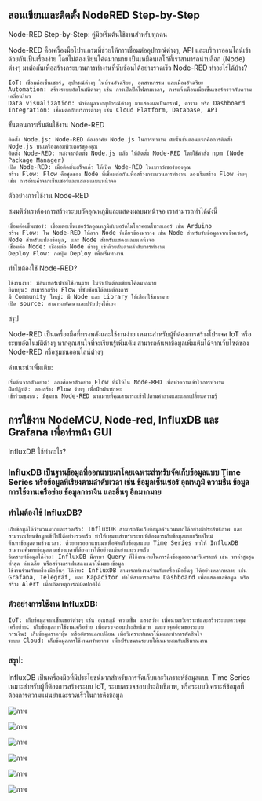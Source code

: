 ## สอนเขียนและติดตั้ง NodeRED Step-by-Step

Node-RED Step-by-Step: คู่มือเริ่มต้นใช้งานสำหรับทุกคน

Node-RED คือเครื่องมือโปรแกรมที่ช่วยให้การเชื่อมต่ออุปกรณ์ต่างๆ, API และบริการออนไลน์เข้าด้วยกันเป็นเรื่องง่าย โดยไม่ต้องเขียนโค้ดมากมาย เป็นเหมือนเลโก้ที่เราสามารถนำบล็อก (Node) ต่างๆ มาต่อกันเพื่อสร้างกระบวนการทำงานที่ซับซ้อนได้อย่างรวดเร็ว
Node-RED ทำอะไรได้บ้าง?

    IoT: เชื่อมต่อเซ็นเซอร์, อุปกรณ์ต่างๆ ในบ้านอัจฉริยะ, อุตสาหกรรม และเมืองอัจฉริยะ
    Automation: สร้างระบบอัตโนมัติต่างๆ เช่น การเปิดปิดไฟตามเวลา, การแจ้งเตือนเมื่อเซ็นเซอร์ตรวจจับความเคลื่อนไหว
    Data visualization: นำข้อมูลจากอุปกรณ์ต่างๆ มาแสดงผลเป็นกราฟ, ตาราง หรือ Dashboard
    Integration: เชื่อมต่อกับบริการต่างๆ เช่น Cloud Platform, Database, API

ขั้นตอนการเริ่มต้นใช้งาน Node-RED

    ติดตั้ง Node.js: Node-RED ต้องอาศัย Node.js ในการทำงาน ดังนั้นขั้นตอนแรกคือการติดตั้ง Node.js บนเครื่องคอมพิวเตอร์ของคุณ
    ติดตั้ง Node-RED: หลังจากติดตั้ง Node.js แล้ว ให้ติดตั้ง Node-RED โดยใช้คำสั่ง npm (Node Package Manager)
    เปิด Node-RED: เมื่อติดตั้งเสร็จแล้ว ให้เปิด Node-RED ในเบราว์เซอร์ของคุณ
    สร้าง Flow: Flow คือชุดของ Node ที่เชื่อมต่อกันเพื่อสร้างกระบวนการทำงาน ลองเริ่มสร้าง Flow ง่ายๆ เช่น การอ่านค่าจากเซ็นเซอร์และแสดงผลบนหน้าจอ

ตัวอย่างการใช้งาน Node-RED

สมมติว่าเราต้องการสร้างระบบวัดอุณหภูมิและแสดงผลบนหน้าจอ เราสามารถทำได้ดังนี้

    เชื่อมต่อเซ็นเซอร์: เชื่อมต่อเซ็นเซอร์วัดอุณหภูมิกับบอร์ดไมโครคอนโทรลเลอร์ เช่น Arduino
    สร้าง Flow: ใน Node-RED ให้ลาก Node ที่เกี่ยวข้องมาวาง เช่น Node สำหรับรับข้อมูลจากเซ็นเซอร์, Node สำหรับแปลงข้อมูล, และ Node สำหรับแสดงผลบนหน้าจอ
    เชื่อมต่อ Node: เชื่อมต่อ Node ต่างๆ เข้าด้วยกันตามลำดับการทำงาน
    Deploy Flow: กดปุ่ม Deploy เพื่อเริ่มทำงาน

ทำไมต้องใช้ Node-RED?

    ใช้งานง่าย: มีอินเทอร์เฟซที่ใช้งานง่าย ไม่จำเป็นต้องเขียนโค้ดมากมาย
    ยืดหยุ่น: สามารถสร้าง Flow ที่ซับซ้อนได้ตามต้องการ
    มี Community ใหญ่: มี Node และ Library ให้เลือกใช้มากมาย
    เปิด source: สามารถพัฒนาและปรับปรุงได้เอง

สรุป

Node-RED เป็นเครื่องมือที่ทรงพลังและใช้งานง่าย เหมาะสำหรับผู้ที่ต้องการสร้างโปรเจค IoT หรือระบบอัตโนมัติต่างๆ หากคุณสนใจที่จะเรียนรู้เพิ่มเติม สามารถค้นหาข้อมูลเพิ่มเติมได้จากเว็บไซต์ของ Node-RED หรือชุมชนออนไลน์ต่างๆ

คำแนะนำเพิ่มเติม:

    เริ่มต้นจากตัวอย่าง: ลองศึกษาตัวอย่าง Flow ที่มีให้ใน Node-RED เพื่อทำความเข้าใจการทำงาน
    ฝึกปฏิบัติ: ลองสร้าง Flow ง่ายๆ เพื่อฝึกฝนทักษะ
    เข้าร่วมชุมชน: มีชุมชน Node-RED มากมายที่คุณสามารถเข้าไปถามคำถามและแลกเปลี่ยนความรู้


## การใช้งาน NodeMCU, Node-red, InfluxDB และ Grafana เพื่อทำหน้า GUI
InfluxDB ใช้ทำอะไร?

### InfluxDB เป็นฐานข้อมูลที่ออกแบบมาโดยเฉพาะสำหรับจัดเก็บข้อมูลแบบ Time Series หรือข้อมูลที่เรียงตามลำดับเวลา เช่น ข้อมูลเซ็นเซอร์ อุณหภูมิ ความชื้น ข้อมูลการใช้งานเครือข่าย ข้อมูลการเงิน และอื่นๆ อีกมากมาย

### ทำไมต้องใช้ InfluxDB?

    เก็บข้อมูลได้จำนวนมากและรวดเร็ว: InfluxDB สามารถจัดเก็บข้อมูลจำนวนมากได้อย่างมีประสิทธิภาพ และสามารถเขียนข้อมูลเข้าไปได้อย่างรวดเร็ว ทำให้เหมาะสำหรับระบบที่ต้องการเก็บข้อมูลแบบเรียลไทม์
    ค้นหาข้อมูลตามช่วงเวลา: ด้วยการออกแบบมาเพื่อจัดเก็บข้อมูลแบบ Time Series ทำให้ InfluxDB สามารถค้นหาข้อมูลตามช่วงเวลาที่ต้องการได้อย่างแม่นยำและรวดเร็ว
    วิเคราะห์ข้อมูลได้ง่าย: InfluxDB มีภาษา Query ที่ใช้งานง่ายในการดึงข้อมูลออกมาวิเคราะห์ เช่น หาค่าสูงสุด ต่ำสุด ค่าเฉลี่ย หรือสร้างกราฟแสดงแนวโน้มของข้อมูล
    ใช้งานร่วมกับเครื่องมืออื่นๆ ได้ง่าย: InfluxDB สามารถทำงานร่วมกับเครื่องมืออื่นๆ ได้อย่างหลากหลาย เช่น Grafana, Telegraf, และ Kapacitor ทำให้สามารถสร้าง Dashboard เพื่อแสดงผลข้อมูล หรือสร้าง Alert เมื่อเกิดเหตุการณ์ผิดปกติได้

### ตัวอย่างการใช้งาน InfluxDB:

    IoT: เก็บข้อมูลจากเซ็นเซอร์ต่างๆ เช่น อุณหภูมิ ความชื้น แสงสว่าง เพื่อนำมาวิเคราะห์และสร้างระบบควบคุม
    เครือข่าย: เก็บข้อมูลการใช้งานเครือข่าย เพื่อตรวจสอบประสิทธิภาพ และหาจุดอ่อนของระบบ
    การเงิน: เก็บข้อมูลราคาหุ้น หรืออัตราแลกเปลี่ยน เพื่อวิเคราะห์แนวโน้มและทำการตัดสินใจ
    ระบบ Cloud: เก็บข้อมูลการใช้งานทรัพยากร เพื่อปรับขนาดระบบให้เหมาะสมกับปริมาณงาน

### สรุป:

InfluxDB เป็นเครื่องมือที่มีประโยชน์มากสำหรับการจัดเก็บและวิเคราะห์ข้อมูลแบบ Time Series เหมาะสำหรับผู้ที่ต้องการสร้างระบบ IoT, ระบบตรวจสอบประสิทธิภาพ, หรือระบบวิเคราะห์ข้อมูลที่ต้องการความแม่นยำและรวดเร็วในการดึงข้อมูล

![ภาพ](https://github.com/user-attachments/assets/2e5c9f6a-ea65-4c86-bf77-d993d0340ad0)


![ภาพ](https://github.com/user-attachments/assets/7429d703-9340-449f-b00b-acafbcade514)


![ภาพ](https://github.com/user-attachments/assets/5cd7e17f-badc-4659-984f-400506ace524)


![ภาพ](https://github.com/user-attachments/assets/29a2d538-7251-4d9c-80a1-b7c88f567147)


![ภาพ](https://github.com/user-attachments/assets/36b3391a-6017-4620-8072-9a4c2c9bc92c)


![ภาพ](https://github.com/user-attachments/assets/c5ab4de4-cffa-4799-8d50-8480ce4c70c7)

